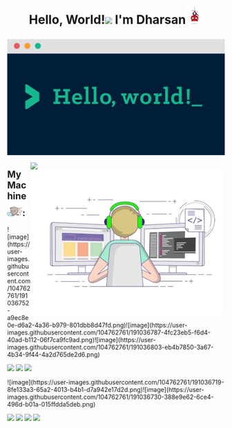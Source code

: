 # <p align="center">Hello, World!<img src="https://c.tenor.com/EBmx3jdTXH0AAAAi/smiley-emoji.gif" width="35"> I'm Dharsan<img src="assets/spidertocat.png" width="40"></p>

<p><img src="assets/helloworld.png"></p>


<a href="#"><img width="450" align="right" src="https://github.com/dharsan19/dharsan19/blob/main/assets/intro.png" /></a>
<a href="#"><img width="450" align="right" src="assets/codinglub.webp" /></a>


## My Machine <img src="assets/peachu.gif" width="35">:
<div display="flex">![image](https://user-images.githubusercontent.com/104762761/191036752-a9ec8e0e-d6a2-4a36-b979-801dbb8d47fd.png)![image](https://user-images.githubusercontent.com/104762761/191036787-4fc23eb5-f6d4-40ad-b112-06f7ca9fc9ad.png)![image](https://user-images.githubusercontent.com/104762761/191036803-eb4b7850-3a67-4b34-9f44-4a2d765de2d6.png)



  <a href="https://www.apple.com/in/shop/buy-mac/macbook-pro/13-inch-space-grey-apple-m2-chip-with-8-core-cpu-and-10-core-gpu-512gb#"><img src="https://img.shields.io/badge/MAC%20OS-%23000000.svg?&style=for-the-badge&logo=macOS&logoColor=White" /></a>
  <a href="https://www.apple.com/in/shop/buy-mac/macbook-pro/13-inch-space-grey-apple-m2-chip-with-8-core-cpu-and-10-core-gpu-512gb#"><img src="https://img.shields.io/badge/APPLE%20M2-%23000000.svg?&style=for-the-badge&logo=apple&logoColor=White"></a>
  <a href="https://www.oneplus.in/nord-specs"><img src="https://img.shields.io/badge/ONEPLUS-%23F5010C.svg?&style=for-the-badge&logo=OnePlus&logoColor=White"></a>
<br>

<div display="flex">![image](https://user-images.githubusercontent.com/104762761/191036719-8fe133a3-65a2-4013-b4b1-d7a942e17d2d.png)![image](https://user-images.githubusercontent.com/104762761/191036730-388e9e62-6ce4-496d-b01a-015ffdda5deb.png)


  <a href="https://www.asus.com/supportonly/GL502VM/HelpDesk_Download/"><img src="https://img.shields.io/badge/WINDOWS-%230078D6.svg?&logo=Windows&logoColor=White&style=for-the-badge" /></a>
  <a href="https://www.asus.com/supportonly/GL502VM/HelpDesk_Download/"><img src="https://img.shields.io/badge/REPUBLIC%20OF%20GAMERS-%23FF0029.svg?&style=for-the-badge&logo=Republic-of-Gamers&logoColor=White"></a>
  <a href="https://www.asus.com/supportonly/GL502VM/HelpDesk_Download/"><img src="https://img.shields.io/badge/intel-core%20i7%206th-%230071C5.svg?&style=for-the-badge&logo=intel&logoColor=white" /></a>
  <a href="https://www.asus.com/supportonly/GL502VM/HelpDesk_Download/"><img src="https://img.shields.io/badge/nvidia-GeForce%20gtx1060-%2376B900.svg?&style=for-the-badge&logo=nvidia logoColor=white" /></a>
</div>
<br>
